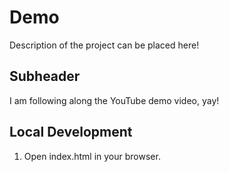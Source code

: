 # Demo

Description of the project can be placed here!

## Subheader

I am following along the YouTube demo video, yay!

## Local Development

1. Open index.html in your browser.